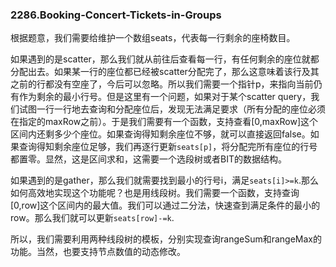 ### 2286.Booking-Concert-Tickets-in-Groups

根据题意，我们需要给维护一个数组seats，代表每一行剩余的座椅数目。

如果遇到的是scatter，那么我们就从前往后查看每一行，有任何剩余的座位就都分配出去。如果某一行的座位都已经被scatter分配完了，那么这意味着该行及其之前的行都没有空座了，今后可以忽略。所以我们需要一个指针p，来指向当前仍有作为剩余的最小行号。但是这里有一个问题，如果对于某个scatter query，我们试图一行一行地去查询和分配座位后，发现无法满足要求（所有分配的座位必须在指定的maxRow之前）。于是我们需要有一个函数，支持查看[0,maxRow]这个区间内还剩多少个座位。如果查询得知剩余座位不够，就可以直接返回false。如果查询得知剩余座位足够，我们再逐行更新```seats[p]```，将分配完所有座位的行号都置零。显然，这是区间求和，这需要一个选段树或者BIT的数据结构。

如果遇到的是gather，那么我们就需要找到最小的行号i，满足```seats[i]>=k```.那么如何高效地实现这个功能呢？也是用线段树。我们需要一个函数，支持查询[0,row]这个区间内的最大值。我们可以通过二分法，快速查到满足条件的最小的row。那么我们就可以更新```seats[row]-=k```.

所以，我们需要利用两种线段树的模板，分别实现查询rangeSum和rangeMax的功能。当然，也要支持节点数值的动态修改。
